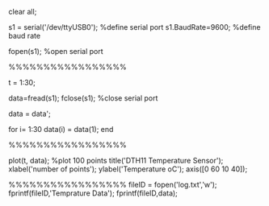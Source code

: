 clear all;

s1 = serial('/dev/ttyUSB0');                            %define serial port
s1.BaudRate=9600; %define baud rate

fopen(s1);                                      %open serial port

%%%%%%%%%%%%%%%%%

t = 1:30;

data=fread(s1);
fclose(s1);                                     %close serial port

data = data';
 
for i= 1:30 
    data(i) = data(1);
end

%%%%%%%%%%%%%%%%%

plot(t, data);                                     %plot 100 points
title('DTH11 Temperature Sensor');
xlabel('number of points');
ylabel('Temperature oC');
axis([0 60 10 40]);

%%%%%%%%%%%%%%%%%
fileID = fopen('log.txt','w');
fprintf(fileID,'Temprature Data');
fprintf(fileID,data);


 
